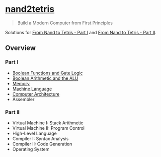 # [nand2tetris](https://www.nand2tetris.org)

> Build a Modern Computer from First Principles

Solutions for [From Nand to Tetris - Part I](https://www.coursera.org/learn/build-a-computer) and [From Nand to Tetris - Part II](https://www.coursera.org/learn/nand2tetris2).

## Overview

### Part I

- [Boolean Functions and Gate Logic](./01-logic-gates)
- [Boolean Arithmetic and the ALU](./02-alu)
- [Memory](./03-memory)
- [Machine Language](./04-machine-language)
- [Computer Architecture](05-computer-architecture)
- Assembler

### Part II

- Virtual Machine I: Stack Arithmetic
- Virtual Machine II: Program Control
- High-Level Language
- Compiler I: Syntax Analysis
- Compiler II: Code Generation
- Operating System
